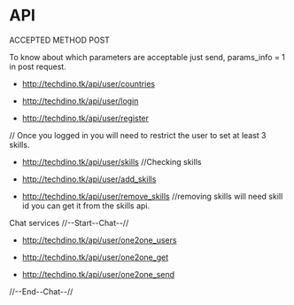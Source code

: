 # API

ACCEPTED METHOD
POST

To know about which parameters are acceptable just send, params_info = 1 in post request.


- http://techdino.tk/api/user/countries

- http://techdino.tk/api/user/login

- http://techdino.tk/api/user/register

// Once you logged in you will need to restrict the user to set at least 3 skills.

- http://techdino.tk/api/user/skills  //Checking skills

- http://techdino.tk/api/user/add_skills

- http://techdino.tk/api/user/remove_skills //removing skills will need skill id you can get it from the skills api.


Chat services 
//--Start--Chat--//

- http://techdino.tk/api/user/one2one_users

- http://techdino.tk/api/user/one2one_get

- http://techdino.tk/api/user/one2one_send

//--End--Chat--//
